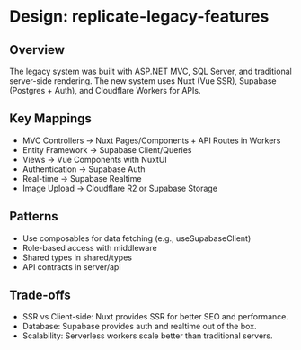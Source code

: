# Design: replicate-legacy-features

## Overview

The legacy system was built with ASP.NET MVC, SQL Server, and traditional server-side rendering. The new system uses Nuxt (Vue SSR), Supabase (Postgres + Auth), and Cloudflare Workers for APIs.

## Key Mappings

- MVC Controllers -> Nuxt Pages/Components + API Routes in Workers
- Entity Framework -> Supabase Client/Queries
- Views -> Vue Components with NuxtUI
- Authentication -> Supabase Auth
- Real-time -> Supabase Realtime
- Image Upload -> Cloudflare R2 or Supabase Storage

## Patterns

- Use composables for data fetching (e.g., useSupabaseClient)
- Role-based access with middleware
- Shared types in shared/types
- API contracts in server/api

## Trade-offs

- SSR vs Client-side: Nuxt provides SSR for better SEO and performance.
- Database: Supabase provides auth and realtime out of the box.
- Scalability: Serverless workers scale better than traditional servers.